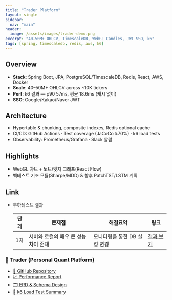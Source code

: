 ```yaml
---
title: "Trader Platform"
layout: single
sidebar:
  nav: "main"
header:
  image: /assets/images/trader-demo.png
excerpt: "40–50M+ OHLCV, TimescaleDB, WebGL Candles, JWT SSO, k6"
tags: [spring, timescaledb, redis, aws, k6]
---
```


## Overview

- **Stack**: Spring Boot, JPA, PostgreSQL/TimescaleDB, Redis, React, AWS, Docker
- **Scale**: 40–50M+ OHLCV across ~10K tickers
- **Perf**: k6 결과 — p90 57ms, 평균 18.6ms (캐시 없이)
- **SSO**: Google/Kakao/Naver JWT

## Architecture

- Hypertable & chunking, composite indexes, Redis optional cache
- CI/CD: GitHub Actions · Test coverage (JaCoCo ≥70%) · k6 load tests
- Observability: Prometheus/Grafana · Slack 알람

## Highlights

- WebGL 차트 + 노트/엣지 그래프(React Flow)
- 백테스트 기초 모듈(Sharpe/MDD) & 향후 PatchTST/LSTM 계획

## Link

- 부하테스트 결과

  | 단계 | 문제점                               | 해결요약                     | 링크                                                                              |
  | ---- | ------------------------------------ | ---------------------------- | --------------------------------------------------------------------------------- |
  | 1차  | 서버와 로컬의 매우 큰 성능 차이 존재 | 모니터링을 통한 DB 설정 변경 | [결과 보기](https://github.com/Kosw6/trader-backend/blob/master/k6/2025-10-17.md) |

### 🧠 Trader (Personal Quant Platform)

- [🔗 GitHub Repository](https://github.com/Kosw6/trader)
- [📈 Performance Report](https://kosw6.github.io/trader/performance/)
- [🗂 ERD & Schema Design](https://kosw6.github.io/trader/db/)
- [🧪 k6 Load Test Summary](https://kosw6.github.io/trader/performance/stockcontroller.html)
